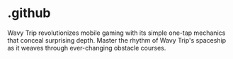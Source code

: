# .github
Wavy Trip revolutionizes mobile gaming with its simple one-tap mechanics that conceal surprising depth. Master the rhythm of Wavy Trip's spaceship as it weaves through ever-changing obstacle courses.
